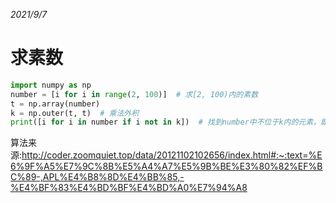 *2021/9/7*

# 求素数

```python
import numpy as np 
number = [i for i in range(2, 100)]  # 求[2, 100)内的素数 
t = np.array(number) 
k = np.outer(t, t)  # 乘法外积 
print([i for i in number if i not in k])  # 找到number中不位于k内的元素，即为素数
```

算法来源:http://coder.zoomquiet.top/data/20121102102656/index.html#:~:text=%E6%9F%A5%E7%9C%8B%E5%A4%A7%E5%9B%BE%E3%80%82%EF%BC%89-,APL%E4%B8%8D%E4%BB%85,-%E4%BF%83%E4%BD%BF%E4%BD%A0%E7%94%A8

